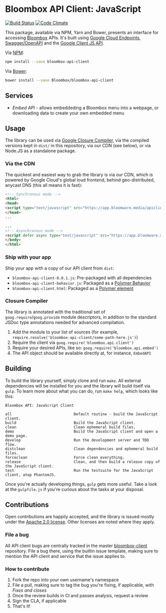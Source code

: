 
# Bloombox API Client: JavaScript

[![Build Status](https://buildbot.hq.mm-corp.systems/jenkins/buildStatus/icon?job=Bloombox/Clients/JavaScript)](https://codeclimate.com/github/Bloombox/api-client-javascript)
[![Code Climate](https://codeclimate.com/github/Bloombox/api-client-javascript.png)](https://codeclimate.com/github/Bloombox/api-client-javascript)

This package, available via NPM, Yarn and Bower, presents an interface for accessing [Bloombox](https://bloombox.io)
APIs. It's built using [Google Cloud Endpoints](https://cloud.google.com/appengine/docs/standard/java/endpoints/),
[Swagger/OpenAPI](http://swagger.io/) and the [Google Client JS API](https://developers.google.com/api-client-library/javascript/start/start-js).

Via [NPM](https://www.npmjs.com):
```bash
npm install --save bloombox-api-client
```

Via [Bower](https://bower.io/):
```bash
bower install --save Bloombox/bloombox-api-client
```

## Services
- *Embed API* - allows embeddeding a Bloombox menu into a webpage, or downloading data to create your own embedded menu

## Usage
The library can be used via [Google Closure Compiler](https://developers.google.com/closure/compiler/), via the compiled
versions kept in `dist/` in this repository, via our CDN (see below), or via Node.JS as a standalone package.

### Via the CDN
The quickest and easiest way to grab the library is via our CDN, which is powered by Google Cloud's global loud
frontend, behind geo-distributed, anycast DNS (this all means it is fast):

```html
<!-- Synchronous mode -->
<html>
<head>
<script type="text/javascript" src="https://app.bloomware.media/apiclient/0.0.1.js"></script>
</head>
...
```

```html
...
<!-- Asynchronous mode -->
<script defer async type="text/javascript" src="https://app.bloomware.media/apiclient/0.0.1.js"></script>
</body>
</html>
```

### Ship with your app
Ship your app with a copy of our API client from `dist`:
- `bloombox-api-client-0.0.1.js`: Pre-packaged with all dependencies
- `bloombox-api-client-behavior.js`: Packaged as a [Polymer Behavior](https://github.com/Bloombox/bloombox-client/blob/master/polymer/README.md)
- `bloombox-api-client.html`: Packaged as a [Polymer element](https://github.com/Bloombox/bloombox-client/blob/master/polymer/README.md)

  
### Closure Compiler
The library is annotated with the traditional set of `goog.require`/`goog.provide` module descriptors, in addition to
the standard JSDoc type annotations needed for advanced compilation.

1) Add the module to your list of sources (for example, `require.resolve('bloombox-api-client/some-path-here.js')`)
2) Require the client via `goog.require('bloombox.api.client')`
3) Require your desired APIs, like so: `goog.require('bloombox.api.embed')`
4) The API object should be available directly at, for instance, `EmbedAPI`

## Building
To build the library yourself, simply clone and run `make`. All external dependencies will be installed for you and the
library will build itself via `gulp`. To learn more about what you can do, run `make help`, which looks like this:

```text
Bloombox API: JavaScript Client

all                            Default routine - build the JavaScript client.
build                          Build the JavaScript client.
clean                          Clean ephemeral build files.
demo                           Build the JavaScript client and open a demo page.
develop                        Run the development server and TDD flow.
distclean                      Clean dependencies and ephemeral build files.
forceclean                     Force clean everything.
release                        Clean, and then build a release copy of the JavaScript client.
test                           Run the testsuite for the JavaScript client, atop PhantomJS.
```

Once you're actually developing things, `gulp` gets more useful. Take a look at the `gulpfile.js` if you're curious
about the tasks at your disposal.

## Contributions

Open contributions are happily accepted, and the library is issued mostly under the
[Apache 2.0 license](https://github.com/Bloombox/bloombox-client/blob/master/LICENSE.txt). Other licenses are noted
where they apply.

### File a bug
All API client bugs are centrally tracked in the master [bloombox-client](https://github.com/bloombox/bloombox-client)
repository. File a bug there, using the builtin issue template, making sure to mention the API client and service that
the issue applies to.

### How to contribute

1) Fork the repo into your own username's namespace
2) File a pull, making sure to tag the bug you're fixing, if applicable, with *Fixes and closes*
3) Once the review builds in CI and passes analysis, request a review
4) Sign the CLA, if applicable
5) That's it!
